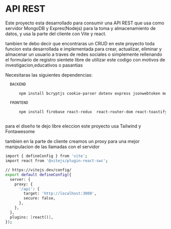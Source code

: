 <h1 align="start"> API REST </h1>

<p> Este proyecto esta desarrollado para consumir una API REST que usa como servidor MongoDB y Expres(Nodejs) para la toma y almacenamiento de datos,
y usa la parte del cliente con Vite y react.

tambien te debo decir que encontraras un CRUD en este proyecto
toda funcion esta desarrollada e implementada para crear, actualizar, eliminar y almacenar un usuario
a traves de redes sociales o simplemente rellenando el formulario de registro
sientete libre de utilizar este codigo con motivos de investigacion,educativos o pasantias

</p>

Necesitaras las siguientes dependencias:

```bash
  BACKEND

      npm install bcryptjs cookie-parser dotenv express jsonwebtoken mongoose nodemon

  FRONTEND

      npm install firebase react-redux  react-router-dom react-toastify redux-persist  @reduxjs/toolkit
  

```

para el diseño te dejo libre eleccion este proyecto usa Tailwind y Fontawesome


tambien en la parte de cliente creamos un proxy para una mejor manipulacion de las llamadas con el servidor

```bash
import { defineConfig } from 'vite';
import react from '@vitejs/plugin-react-swc';

// https://vitejs.dev/config/
export default defineConfig({
  server: {
    proxy: {
      '/api': {
        target: 'http://localhost:3000',
        secure: false,
      },
    },
  },
  plugins: [react()],
});

```
